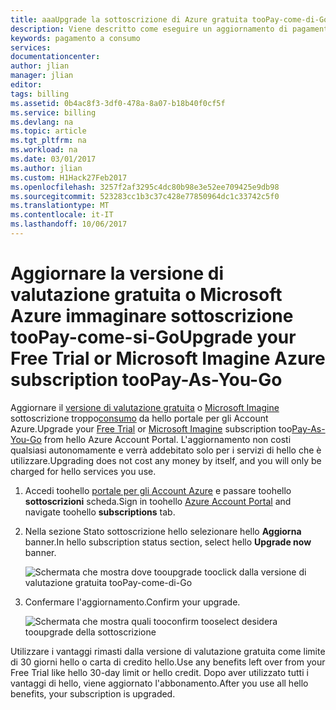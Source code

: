 ```yaml
---
title: aaaUpgrade la sottoscrizione di Azure gratuita tooPay-come-di-Go | Documenti Microsoft
description: Viene descritto come eseguire un aggiornamento di pagamento a consumo da una sottoscrizione gratuita e hello requisiti
keywords: pagamento a consumo
services: 
documentationcenter: 
author: jlian
manager: jlian
editor: 
tags: billing
ms.assetid: 0b4ac8f3-3df0-478a-8a07-b18b40f0cf5f
ms.service: billing
ms.devlang: na
ms.topic: article
ms.tgt_pltfrm: na
ms.workload: na
ms.date: 03/01/2017
ms.author: jlian
ms.custom: H1Hack27Feb2017
ms.openlocfilehash: 3257f2af3295c4dc80b98e3e52ee709425e9db98
ms.sourcegitcommit: 523283cc1b3c37c428e77850964dc1c33742c5f0
ms.translationtype: MT
ms.contentlocale: it-IT
ms.lasthandoff: 10/06/2017
---
```

# <a name="upgrade-your-free-trial-or-microsoft-imagine-azure-subscription-toopay-as-you-go"></a><span data-ttu-id="2a553-104">Aggiornare la versione di valutazione gratuita o Microsoft Azure immaginare sottoscrizione tooPay-come-si-Go</span><span class="sxs-lookup"><span data-stu-id="2a553-104">Upgrade your Free Trial or Microsoft Imagine Azure subscription tooPay-As-You-Go</span></span>
<span data-ttu-id="2a553-105">Aggiornare il [versione di valutazione gratuita](https://azure.microsoft.com/free/) o [Microsoft Imagine](https://azure.microsoft.com/offers/ms-azr-0144p/) sottoscrizione troppo[consumo](https://azure.microsoft.com/offers/ms-azr-0003p/) da hello portale per gli Account Azure.</span><span class="sxs-lookup"><span data-stu-id="2a553-105">Upgrade your [Free Trial](https://azure.microsoft.com/free/) or [Microsoft Imagine](https://azure.microsoft.com/offers/ms-azr-0144p/) subscription too[Pay-As-You-Go](https://azure.microsoft.com/offers/ms-azr-0003p/) from hello Azure Account Portal.</span></span> <span data-ttu-id="2a553-106">L'aggiornamento non costi qualsiasi autonomamente e verrà addebitato solo per i servizi di hello che è utilizzare.</span><span class="sxs-lookup"><span data-stu-id="2a553-106">Upgrading does not cost any money by itself, and you will only be charged for hello services you use.</span></span>

1. <span data-ttu-id="2a553-107">Accedi toohello [portale per gli Account Azure](https://account.windowsazure.com/subscriptions) e passare toohello **sottoscrizioni** scheda.</span><span class="sxs-lookup"><span data-stu-id="2a553-107">Sign in toohello [Azure Account Portal](https://account.windowsazure.com/subscriptions) and navigate toohello **subscriptions** tab.</span></span>
2. <span data-ttu-id="2a553-108">Nella sezione Stato sottoscrizione hello selezionare hello **Aggiorna** banner.</span><span class="sxs-lookup"><span data-stu-id="2a553-108">In hello subscription status section, select hello **Upgrade now** banner.</span></span>
   
    ![Schermata che mostra dove tooupgrade tooclick dalla versione di valutazione gratuita tooPay-come-di-Go](./media/billing-upgrade-azure-subscription/billpage.png)
3. <span data-ttu-id="2a553-110">Confermare l'aggiornamento.</span><span class="sxs-lookup"><span data-stu-id="2a553-110">Confirm your upgrade.</span></span>
   
    ![Schermata che mostra quali tooconfirm tooselect desidera tooupgrade della sottoscrizione](./media/billing-upgrade-azure-subscription/Upgrade.png)

<span data-ttu-id="2a553-112">Utilizzare i vantaggi rimasti dalla versione di valutazione gratuita come limite di 30 giorni hello o carta di credito hello.</span><span class="sxs-lookup"><span data-stu-id="2a553-112">Use any benefits left over from your Free Trial like hello 30-day limit or hello credit.</span></span> <span data-ttu-id="2a553-113">Dopo aver utilizzato tutti i vantaggi di hello, viene aggiornato l'abbonamento.</span><span class="sxs-lookup"><span data-stu-id="2a553-113">After you use all hello benefits, your subscription is upgraded.</span></span>


